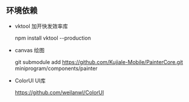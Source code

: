 ## 环境依赖
* vktool 加开快发效率库

    npm install vktool --production
    
* canvas 绘图

    git submodule add https://github.com/Kujiale-Mobile/PainterCore.git miniprogram/components/painter

* ColorUI UI库
    
    https://github.com/weilanwl/ColorUI
